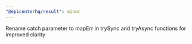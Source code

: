 ```yaml
---
"@epicenterhq/result": minor
---
```


Rename catch parameter to mapErr in trySync and tryAsync functions for improved clarity
